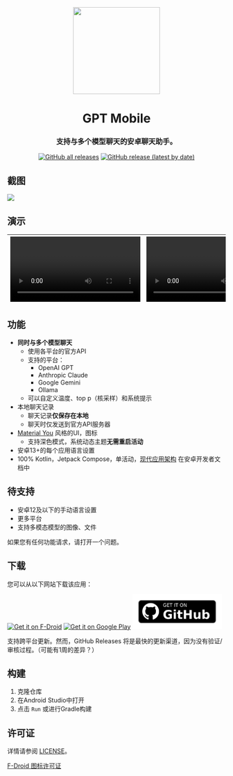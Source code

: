<div align="center">

<img width="200" height="200" style="display: block;" src="./images/logo.png">

# GPT Mobile

### 支持与多个模型聊天的安卓聊天助手。

[![GitHub all releases](https://img.shields.io/github/downloads/Taewan-P/gpt_mobile/total?label=Downloads&logo=github)](https://github.com/Taewan-P/gpt_mobile/releases/)
[![GitHub release (latest by date)](https://img.shields.io/github/v/release/Taewan-P/gpt_mobile?color=black&label=Stable&logo=github)](https://github.com/Taewan-P/gpt_mobile/releases/latest/)

</div>


## 截图

<div align="center">

<img style="display: block;" src="./images/screenshots.png">

</div>

## 演示


| <video src="https://github.com/Taewan-P/gpt_mobile/assets/27392567/96229e6d-6795-48b4-a915-aca915bd2527"/> | <video src="https://github.com/Taewan-P/gpt_mobile/assets/27392567/1cc13413-7320-4f6f-ace9-de76de58adcc"/> | <video src="https://github.com/Taewan-P/gpt_mobile/assets/27392567/546e2694-953d-4d67-937f-a29fba81046f"/> |
|------------------------------------------------------------------------------------------------------------|------------------------------------------------------------------------------------------------------------|------------------------------------------------------------------------------------------------------------|


## 功能

- **同时与多个模型聊天**
  - 使用各平台的官方API
  - 支持的平台：
    - OpenAI GPT
    - Anthropic Claude
    - Google Gemini
    - Ollama
  - 可以自定义温度、top p（核采样）和系统提示
- 本地聊天记录
  - 聊天记录**仅保存在本地**
  - 聊天时仅发送到官方API服务器
- [Material You](https://m3.material.io/) 风格的UI，图标
  - 支持深色模式，系统动态主题**无需重启活动**
- 安卓13+的每个应用语言设置
- 100% Kotlin，Jetpack Compose，单活动，[现代应用架构](https://developer.android.com/topic/architecture#modern-app-architecture) 在安卓开发者文档中


## 待支持

- 安卓12及以下的手动语言设置
- 更多平台
- 支持多模态模型的图像、文件

如果您有任何功能请求，请打开一个问题。


## 下载

您可以从以下网站下载该应用：

[<img height="80" alt="Get it on F-Droid" src="https://fdroid.gitlab.io/artwork/badge/get-it-on.png"/>](https://f-droid.org/packages/dev.chungjungsoo.gptmobile)
[<img height="80" alt='Get it on Google Play' src='https://play.google.com/intl/en_us/badges/static/images/badges/en_badge_web_generic.png'/>](https://play.google.com/store/apps/details?id=dev.chungjungsoo.gptmobile&utm_source=github&utm_campaign=gh-readme)
[<img height="80" alt='Get it on GitHub' src='https://raw.githubusercontent.com/Kunzisoft/Github-badge/main/get-it-on-github.png'/>](https://github.com/Taewan-P/gpt_mobile/releases)

支持跨平台更新。然而，GitHub Releases 将是最快的更新渠道，因为没有验证/审核过程。（可能有1周的差异？）


## 构建

1. 克隆仓库
2. 在Android Studio中打开
3. 点击 `Run` 或进行Gradle构建


## 许可证

详情请参阅 [LICENSE](./LICENSE)。

[F-Droid 图标许可证](https://gitlab.com/fdroid/artwork/-/blob/master/fdroid-logo-2015/README.md)

